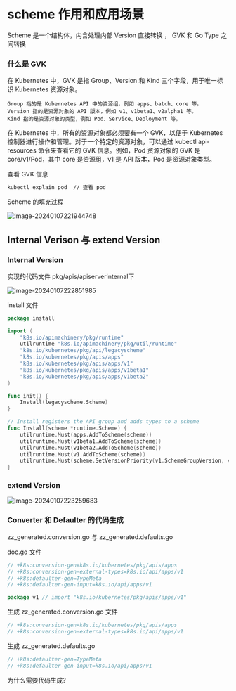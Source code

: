 # scheme 作用和应用场景



Scheme 是一个结构体，内含处理内部 Version 直接转换 ， GVK 和 Go Type 之间转换

### 什么是 GVK

在 Kubernetes 中，GVK 是指 Group、Version 和 Kind 三个字段，用于唯一标识 Kubernetes 资源对象。

	Group 指的是 Kubernetes API 中的资源组，例如 apps、batch、core 等。
	Version 指的是资源对象的 API 版本，例如 v1、v1beta1、v2alpha1 等。
	Kind 指的是资源对象的类型，例如 Pod、Service、Deployment 等。

在 Kubernetes 中，所有的资源对象都必须要有一个 GVK，以便于 Kubernetes 控制器进行操作和管理。对于一个特定的资源对象，可以通过 kubectl api-resources 命令来查看它的 GVK 信息。例如，Pod 资源对象的 GVK 是 core/v1/Pod，其中 core 是资源组，v1 是 API 版本，Pod 是资源对象类型。

查看 GVK 信息 

```sh
kubectl explain pod  // 查看 pod
```



Scheme 的填充过程

![image-20240107221944748](http://img.longqiuhong.com/picgo/img/image-20240107221944748.png)

## Internal Verison 与 extend Version

### Internal Version

实现的代码文件 pkg/apis/apiserverinternal下

![image-20240107222851985](http://img.longqiuhong.com/picgo/img/image-20240107222851985.png)

install 文件

```go
package install

import (
	"k8s.io/apimachinery/pkg/runtime"
	utilruntime "k8s.io/apimachinery/pkg/util/runtime"
	"k8s.io/kubernetes/pkg/api/legacyscheme"
	"k8s.io/kubernetes/pkg/apis/apps"
	"k8s.io/kubernetes/pkg/apis/apps/v1"
	"k8s.io/kubernetes/pkg/apis/apps/v1beta1"
	"k8s.io/kubernetes/pkg/apis/apps/v1beta2"
)

func init() {
	Install(legacyscheme.Scheme)
}

// Install registers the API group and adds types to a scheme
func Install(scheme *runtime.Scheme) {
	utilruntime.Must(apps.AddToScheme(scheme))
	utilruntime.Must(v1beta1.AddToScheme(scheme))
	utilruntime.Must(v1beta2.AddToScheme(scheme))
	utilruntime.Must(v1.AddToScheme(scheme))
	utilruntime.Must(scheme.SetVersionPriority(v1.SchemeGroupVersion, v1beta2.SchemeGroupVersion, v1beta1.SchemeGroupVersion))
}

```

### extend Version

![image-20240107223259683](http://img.longqiuhong.com/picgo/img/image-20240107223259683.png)





### Converter 和 Defaulter 的代码生成

zz_generated.conversion.go 与 zz_generated.defaults.go

doc.go 文件

```go
// +k8s:conversion-gen=k8s.io/kubernetes/pkg/apis/apps
// +k8s:conversion-gen-external-types=k8s.io/api/apps/v1
// +k8s:defaulter-gen=TypeMeta
// +k8s:defaulter-gen-input=k8s.io/api/apps/v1

package v1 // import "k8s.io/kubernetes/pkg/apis/apps/v1"

```

生成 zz_generated.conversion.go 文件

```go
// +k8s:conversion-gen=k8s.io/kubernetes/pkg/apis/apps
// +k8s:conversion-gen-external-types=k8s.io/api/apps/v1
```

生成 zz_generated.defaults.go

```go
// +k8s:defaulter-gen=TypeMeta
// +k8s:defaulter-gen-input=k8s.io/api/apps/v1
```



为什么需要代码生成?